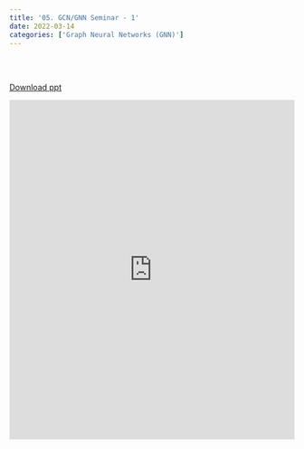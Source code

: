 ```yaml
---
title: '05. GCN/GNN Seminar - 1'
date: 2022-03-14
categories: ['Graph Neural Networks (GNN)']
---
```


<br><br>

[Download ppt](/ppt/5.pptx)

<center>
<iframe src="https://docs.google.com/presentation/d/e/2PACX-1vRlkKaS-DZITeN7-eW2onhxeSX-ozzktOobFHb-iIGiGA3Axmb1-MDrBnYZVKhGC5UemmMgK3Qmz-0h/embed?start=false&loop=false&delayms=3000" frameborder="0" width="100%" height="600" allowfullscreen="true" mozallowfullscreen="true" webkitallowfullscreen="true" min-width="350px"></iframe>
</center>

<br>

<script src="https://utteranc.es/client.js"
        repo="RTOS-KGU/RTOS-utterances-comment"
        issue-term="pathname"
        label="Comment"
        theme="github-light"
        crossorigin="anonymous"
        async>
</script>
